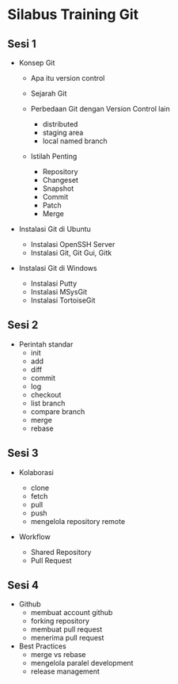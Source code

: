 # Silabus Training Git
##  Sesi 1
- Konsep Git
	- Apa itu version control
	- Sejarah Git
	- Perbedaan Git dengan Version Control lain
		- distributed
		- staging area
		- local named branch

	- Istilah Penting
		- Repository
		- Changeset
		- Snapshot
		- Commit
		- Patch
		- Merge
	  
- Instalasi Git di Ubuntu
	- Instalasi OpenSSH Server
	- Instalasi Git, Git Gui, Gitk
  
- Instalasi Git di Windows
	- Instalasi Putty
	- Instalasi MSysGit
	- Instalasi TortoiseGit
  
## Sesi 2 
- Perintah standar
	- init
	- add
	- diff
	- commit
	- log
	- checkout
	- list branch
	- compare branch
	- merge
	- rebase
  
## Sesi 3 
- Kolaborasi
	- clone
	- fetch
	- pull
	- push
	- mengelola repository remote
  
- Workflow
	- Shared Repository
	- Pull Request
  
## Sesi 4 
- Github
	- membuat account github
	- forking repository
	- membuat pull request
	- menerima pull request
- Best Practices
	- merge vs rebase
	- mengelola paralel development
	- release management